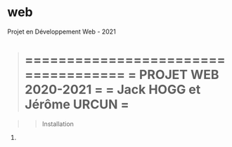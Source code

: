 # web
Projet en Développement Web - 2021

> ====================================
> =      PROJET WEB 2020-2021        =
> =     Jack HOGG et Jérôme URCUN    =
> ====================================



>> Installation 

1. 
